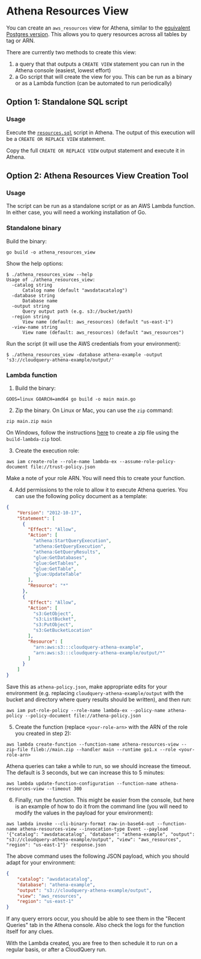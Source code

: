# Athena Resources View

You can create an `aws_resources` view for Athena, similar to the [equivalent Postgres version](../resources.sql). This allows you to query resources across all tables by tag or ARN.

There are currently two methods to create this view:

1. a query that that outputs a `CREATE VIEW` statement you can run in the Athena console (easiest, lowest effort)
2. a Go script that will create the view for you. This can be run as a binary or as a Lambda function (can be automated to run periodically)

## Option 1: Standalone SQL script

### Usage

Execute the [`resources.sql`](./resources.sql) script in Athena. The output of this execution will be a `CREATE OR REPLACE VIEW` statement.

Copy the full `CREATE OR REPLACE VIEW` output statement and execute it in Athena.

## Option 2: **Athena Resources View Creation Tool**
   
### Usage

The script can be run as a standalone script or as an AWS Lambda function. In either case, you will need a working installation of Go.

### Standalone binary

Build the binary:

```shell
go build -o athena_resources_view
``` 

Show the help options:

```shell
$ ./athena_resources_view --help
Usage of ./athena_resources_view:
  -catalog string
      Catalog name (default "awsdatacatalog")
  -database string
      Database name
  -output string
      Query output path (e.g. s3://bucket/path)
  -region string
      View name (default: aws_resources) (default "us-east-1")
  -view-name string
      View name (default: aws_resources) (default "aws_resources")
```

Run the script (it will use the AWS credentials from your environment):

```shell
$ ./athena_resources_view -database athena-example -output 's3://cloudquery-athena-example/output/'
```

### Lambda function

1. Build the binary:

  ```shell
  GOOS=linux GOARCH=amd64 go build -o main main.go
  ```

2. Zip the binary. On Linux or Mac, you can use the `zip` command:

  ```shell
  zip main.zip main
  ```
  
  On Windows, follow the instructions [here](https://docs.aws.amazon.com/lambda/latest/dg/golang-package.html#golang-package-windows) to create a zip file using the `build-lambda-zip` tool.

3. Create the execution role:

  ```shell
  aws iam create-role --role-name lambda-ex --assume-role-policy-document file://trust-policy.json
  ```

  Make a note of your role ARN. You will need this to create your function.

4. Add permissions to the role to allow it to execute Athena queries. You can use the following policy document as a template:

  ```json
  {
      "Version": "2012-10-17",
      "Statement": [
        {
          "Effect": "Allow",
          "Action": [
            "athena:StartQueryExecution",
            "athena:GetQueryExecution",
            "athena:GetQueryResults",
            "glue:GetDatabases",
            "glue:GetTables",
            "glue:GetTable",
            "glue:UpdateTable"
          ],
          "Resource": "*"
        },
        {
          "Effect": "Allow",
          "Action": [
            "s3:GetObject",
            "s3:ListBucket",
            "s3:PutObject",
            "s3:GetBucketLocation"
          ],
          "Resource": [
            "arn:aws:s3:::cloudquery-athena-example",
            "arn:aws:s3:::cloudquery-athena-example/output/*"
          ]
        }
      ]
  }
  ```

  Save this as `athena-policy.json`, make appropriate edits for your environment (e.g. replacing `cloudquery-athena-example/output` with the bucket and directory where query results should be written), and then run:

  ```shell
  aws iam put-role-policy --role-name lambda-ex --policy-name athena-policy --policy-document file://athena-policy.json
  ```

5. Create the function (replace `<your-role-arn>` with the ARN of the role you created in step 2):

  ```shell
  aws lambda create-function --function-name athena-resources-view --zip-file fileb://main.zip --handler main --runtime go1.x --role <your-role-arn>
  ```
  
  Athena queries can take a while to run, so we should increase the timeout. The default is 3 seconds, but we can increase this to 5 minutes:

  ```shell
  aws lambda update-function-configuration --function-name athena-resources-view --timeout 300
  ```
  
6. Finally, run the function. This might be easier from the console, but here is an example of how to do it from the command line (you will need to modify the values in the payload for your environment):

  ```shell
  aws lambda invoke --cli-binary-format raw-in-base64-out --function-name athena-resources-view --invocation-type Event --payload '{"catalog": "awsdatacatalog", "database": "athena-example", "output": "s3://cloudquery-athena-example/output", "view": "aws_resources", "region": "us-east-1"}' response.json
  ```
  
  The above command uses the following JSON payload, which you should adapt for your environment:
  ```json
  {
      "catalog": "awsdatacatalog",
      "database": "athena-example",
      "output": "s3://cloudquery-athena-example/output",
      "view": "aws_resources",
      "region": "us-east-1"
  }
  ```
  
  If any query errors occur, you should be able to see them in the "Recent Queries" tab in the Athena console. Also check the logs for the function itself for any clues.

With the Lambda created, you are free to then schedule it to run on a regular basis, or after a CloudQuery run.
